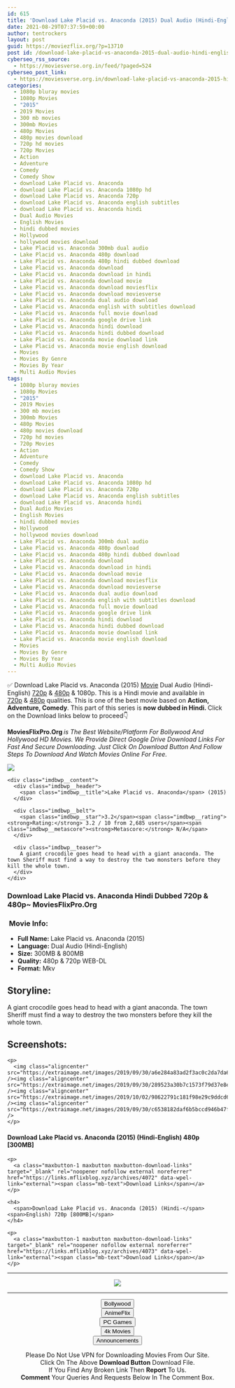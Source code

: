 ```yaml
---
id: 615
title: 'Download Lake Placid vs. Anaconda (2015) Dual Audio (Hindi-English) 480p [300MB] || 720p [800MB]'
date: 2021-08-29T07:37:59+00:00
author: tentrockers
layout: post
guid: https://moviezflix.org/?p=13710
post id: /download-lake-placid-vs-anaconda-2015-dual-audio-hindi-english-480p-300mb-720p-800mb/
cyberseo_rss_source:
  - https://moviesverse.org.in/feed/?paged=524
cyberseo_post_link:
  - https://moviesverse.org.in/download-lake-placid-vs-anaconda-2015-hindi-480p-720p/
categories:
  - 1080p bluray movies
  - 1080p Movies
  - "2015"
  - 2019 Movies
  - 300 mb movies
  - 300mb Movies
  - 480p Movies
  - 480p movies download
  - 720p hd movies
  - 720p Movies
  - Action
  - Adventure
  - Comedy
  - Comedy Show
  - download Lake Placid vs. Anaconda
  - download Lake Placid vs. Anaconda 1080p hd
  - download Lake Placid vs. Anaconda 720p
  - download Lake Placid vs. Anaconda english subtitles
  - download Lake Placid vs. Anaconda hindi
  - Dual Audio Movies
  - English Movies
  - hindi dubbed movies
  - Hollywood
  - hollywood movies download
  - Lake Placid vs. Anaconda 300mb dual audio
  - Lake Placid vs. Anaconda 480p download
  - Lake Placid vs. Anaconda 480p hindi dubbed download
  - Lake Placid vs. Anaconda download
  - Lake Placid vs. Anaconda download in hindi
  - Lake Placid vs. Anaconda download movie
  - Lake Placid vs. Anaconda download moviesflix
  - Lake Placid vs. Anaconda download moviesverse
  - Lake Placid vs. Anaconda dual audio download
  - Lake Placid vs. Anaconda english with subtitles download
  - Lake Placid vs. Anaconda full movie download
  - Lake Placid vs. Anaconda google drive link
  - Lake Placid vs. Anaconda hindi download
  - Lake Placid vs. Anaconda hindi dubbed download
  - Lake Placid vs. Anaconda movie download link
  - Lake Placid vs. Anaconda movie english download
  - Movies
  - Movies By Genre
  - Movies By Year
  - Multi Audio Movies
tags:
  - 1080p bluray movies
  - 1080p Movies
  - "2015"
  - 2019 Movies
  - 300 mb movies
  - 300mb Movies
  - 480p Movies
  - 480p movies download
  - 720p hd movies
  - 720p Movies
  - Action
  - Adventure
  - Comedy
  - Comedy Show
  - download Lake Placid vs. Anaconda
  - download Lake Placid vs. Anaconda 1080p hd
  - download Lake Placid vs. Anaconda 720p
  - download Lake Placid vs. Anaconda english subtitles
  - download Lake Placid vs. Anaconda hindi
  - Dual Audio Movies
  - English Movies
  - hindi dubbed movies
  - Hollywood
  - hollywood movies download
  - Lake Placid vs. Anaconda 300mb dual audio
  - Lake Placid vs. Anaconda 480p download
  - Lake Placid vs. Anaconda 480p hindi dubbed download
  - Lake Placid vs. Anaconda download
  - Lake Placid vs. Anaconda download in hindi
  - Lake Placid vs. Anaconda download movie
  - Lake Placid vs. Anaconda download moviesflix
  - Lake Placid vs. Anaconda download moviesverse
  - Lake Placid vs. Anaconda dual audio download
  - Lake Placid vs. Anaconda english with subtitles download
  - Lake Placid vs. Anaconda full movie download
  - Lake Placid vs. Anaconda google drive link
  - Lake Placid vs. Anaconda hindi download
  - Lake Placid vs. Anaconda hindi dubbed download
  - Lake Placid vs. Anaconda movie download link
  - Lake Placid vs. Anaconda movie english download
  - Movies
  - Movies By Genre
  - Movies By Year
  - Multi Audio Movies
---
```

<div class="thecontent clearfix">
  <p>
    ✅ Download Lake Placid vs. Anaconda (2015) <a href="https://moviesverse.org.in/category/movies/" data-wpel-link="internal">Movie</a> Dual Audio (Hindi-English) <a href="https://moviesverse.org.in/720p-movies/" data-wpel-link="internal">720p</a>&nbsp;&&nbsp;<a href="https://moviesverse.org.in/480p-movies/" data-wpel-link="internal">480p</a> & 1080p. This is a Hindi movie and available in <a href="https://moviesverse.org.in/720p-movies/" data-wpel-link="internal">720p</a>&nbsp;&&nbsp;<a href="https://moviesverse.org.in/480p-movies/" data-wpel-link="internal">480p</a> qualities. This is one of the best movie based on <strong>Action, Adventure, Comedy</strong>. This part of this series is <strong>now dubbed in <span>Hindi.&nbsp;</span></strong><span>Click on the Download links below to proceed👇</span>
  </p>
  
  <p>
    <strong><span>MoviesFlixPro.Org&nbsp;</span></strong><em>is The Best Website/Platform For Bollywood And Hollywood HD Movies. We Provide Direct Google Drive Download Links For Fast And Secure Downloading. Just Click On Download Button And Follow Steps To&nbsp;Download And Watch Movies Online For Free.</em>
  </p>
  
  <div class="imdbwp imdbwp--movie dark">
    <div class="imdbwp__thumb">
      <a class="imdbwp__link" target="_blank" title="Lake Placid vs. Anaconda" href="https://www.imdb.com/title/tt4497416/" rel="nofollow external noopener noreferrer" data-wpel-link="external"><img class="imdbwp__img" src="https://m.media-amazon.com/images/M/MV5BMTgwMzMzMTA2Nl5BMl5BanBnXkFtZTgwMjI0NjAzNjE@._V1_SX300.jpg" /></a>
    </div>
    
    <div class="imdbwp__content">
      <div class="imdbwp__header">
        <span class="imdbwp__title">Lake Placid vs. Anaconda</span> (2015)
      </div>
      
      <div class="imdbwp__belt">
        <span class="imdbwp__star">3.2</span><span class="imdbwp__rating"><strong>Rating:</strong> 3.2 / 10 from 2,685 users</span><span class="imdbwp__metascore"><strong>Metascore:</strong> N/A</span>
      </div>
      
      <div class="imdbwp__teaser">
        A giant crocodile goes head to head with a giant anaconda. The town Sheriff must find a way to destroy the two monsters before they kill the whole town.
      </div>
    </div>
  </div>
  
  <h3>
    <span>Download Lake Placid vs. Anaconda Hindi Dubbed 720p & 480p~ MoviesFlixPro.Org</span>
  </h3>
  
  <h3>
    <span>&nbsp;Movie Info:&nbsp;</span>
  </h3>
  
  <ul>
    <li>
      <strong>Full Name: </strong>Lake Placid vs. Anaconda (2015)
    </li>
    <li>
      <strong>Language:</strong> Dual Audio (Hindi-English)
    </li>
    <li>
      <strong>Size:</strong> 300MB & 800MB
    </li>
    <li>
      <strong>Quality:</strong> 480p & 720p WEB-DL
    </li>
    <li>
      <strong>Format:</strong>&nbsp;Mkv
    </li>
  </ul>
  
  <h2>
    <span>Storyline:</span>
  </h2>
  
  <p>
    A giant crocodile goes head to head with a giant anaconda. The town Sheriff must find a way to destroy the two monsters before they kill the whole town.
  </p>
  
  <div class="summary_text">
    <h2>
      <span>Screenshots:</span>
    </h2>
    
    <p>
      <img class="aligncenter" src="https://extraimage.net/images/2019/09/30/a6e284a83ad2f3ac0c2da7da69e2ab90.png" /><img class="aligncenter" src="https://extraimage.net/images/2019/09/30/289523a30b7c1573f79d37e8e2a0159f.png" /><img class="aligncenter" src="https://extraimage.net/images/2019/10/02/98622791c181f98e29c9ddcd6f2e1e0b.jpg" /><img class="aligncenter" src="https://extraimage.net/images/2019/09/30/c6538182daf6b5bccd946b47ffa26057.png" />
    </p>
  </div>
  
  <div class="inline canwrap">
    <h4>
      <span>Download Lake Placid vs. Anaconda (2015) (Hindi-English) </span><span>480p&nbsp; [300MB]</span>
    </h4>
    
    <p>
      <a class="maxbutton-1 maxbutton maxbutton-download-links" target="_blank" rel="noopener nofollow external noreferrer" href="https://links.mflixblog.xyz/archives/4072" data-wpel-link="external"><span class="mb-text">Download Links</span></a>
    </p>
    
    <h4>
      <span>Download Lake Placid vs. Anaconda (2015) (Hindi-</span><span>English) 720p [800MB]</span>
    </h4>
    
    <p>
      <a class="maxbutton-1 maxbutton maxbutton-download-links" target="_blank" rel="noopener nofollow external noreferrer" href="https://links.mflixblog.xyz/archives/4073" data-wpel-link="external"><span class="mb-text">Download Links</span></a>
    </p>
  </div>
</div>

<center>
  </p> 
  
  <hr />
  
  <p>
    <a href="http://gdrivepro.xyz/join.php" data-wpel-link="external" target="_blank" rel="nofollow external noopener noreferrer"><img src="https://i.imgur.com/FhMdWdW.png" /></a>
  </p>
  
  <hr />
  
  <p>
    <a href="https://dogemovies.xyz" target="_blank" data-wpel-link="external" rel="nofollow external noopener noreferrer"><button class="button button5">Bollywood</button></a><br /> <a href="https://animeflix.in" target="_blank" data-wpel-link="external" rel="nofollow external noopener noreferrer"><button class="button button5">AnimeFlix</button></a><br /> <a href="https://gamesflix.net/" target="_blank" data-wpel-link="external" rel="nofollow external noopener noreferrer"><button class="button button5">PC Games</button></a><br /> <a href="https://uhdmovies.in" target="_blank" data-wpel-link="external" rel="nofollow external noopener noreferrer"><button class="button button5">4k Movies</button></a><br /> <a href="https://moviesverse.org.in/announcements/" target="_blank" data-wpel-link="internal" rel="noopener"><button class="button button5">Announcements</button></a>
  </p>
  
  <div class="alert alert-danger">
    Please Do Not Use VPN for Downloading Movies From Our Site.
  </div>
  
  <div class="alert alert-success">
    Click On The Above <strong>Download Button</strong> Download File.
  </div>
  
  <div class="alert alert-warning">
    If You Find Any Broken Link Then <strong>Report</strong> To Us.
  </div>
  
  <div class="alert alert-info">
    <strong>Comment</strong> Your Queries And Requests Below In The Comment Box.
  </div>
  
  <p>
    </center>
  </p>
